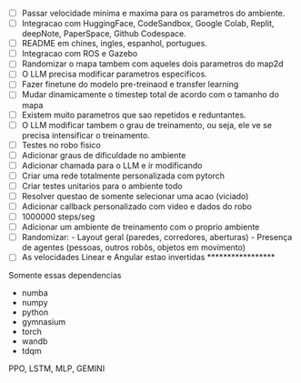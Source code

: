 - [ ] Passar velocidade minima e maxima para os parametros do ambiente.
- [ ] Integracao com HuggingFace, CodeSandbox, Google Colab, Replit, deepNote, PaperSpace, Github Codespace.
- [ ] README em chines, ingles, espanhol, portugues.
- [ ] Integracao com ROS e Gazebo
- [ ] Randomizar o mapa tambem com aqueles dois parametros do map2d
- [ ] O LLM precisa modificar parametros especificos.
- [ ] Fazer finetune do modelo pre-treinaod e transfer learning
- [ ] Mudar dinamicamente o timestep total de acordo com o tamanho do mapa
- [ ] Existem muito parametros que sao repetidos e reduntantes.
- [ ] O LLM modificar tambem o grau de treinamento, ou seja, ele ve se precisa intensificar o treinamento.
- [ ] Testes no robo fisico
- [ ] Adicionar graus de dificuldade no ambiente
- [ ] Adicionar chamada para o LLM e ir modificando
- [ ] Criar uma rede totalmente personalizada com pytorch
- [ ] Criar testes unitarios para o ambiente todo
- [ ] Resolver questao de somente selecionar uma acao (viciado)
- [ ] Adicionar callback personalizado com video e dados do robo
- [ ] 1000000 steps/seg
- [ ] Adicionar um ambiente de treinamento com o proprio ambiente
- [ ] Randomizar:
      - Layout geral (paredes, corredores, aberturas)
      - Presença de agentes (pessoas, outros robôs, objetos em movimento)
- [ ] As velocidades Linear e Angular estao invertidas *****************

Somente essas dependencias
- numba
- numpy
- python
- gymnasium
- torch
- wandb
- tdqm

PPO, LSTM, MLP, GEMINI
